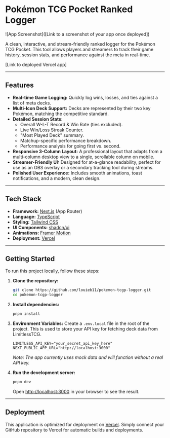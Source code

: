 # Pokémon TCG Pocket Ranked Logger

![App Screenshot]([Link to a screenshot of your app once deployed])

A clean, interactive, and stream-friendly ranked logger for the Pokémon TCG Pocket. This tool allows players and streamers to track their game history, session stats, and performance against the meta in real-time.

[Link to deployed Vercel app]

---

## Features

-   **Real-time Game Logging:** Quickly log wins, losses, and ties against a list of meta decks.
-   **Multi-Icon Deck Support:** Decks are represented by their two key Pokémon, matching the competitive standard.
-   **Detailed Session Stats:**
    -   Overall W-L-T Record & Win Rate (ties excluded).
    -   Live Win/Loss Streak Counter.
    -   "Most Played Deck" summary.
    -   Matchup-specific performance breakdown.
    -   Performance analysis for going first vs. second.
-   **Responsive 3-Column Layout:** A professional layout that adapts from a multi-column desktop view to a single, scrollable column on mobile.
-   **Streamer-Friendly UI:** Designed for at-a-glance readability, perfect for use as an OBS overlay or a secondary tracking tool during streams.
-   **Polished User Experience:** Includes smooth animations, toast notifications, and a modern, clean design.

---

## Tech Stack

-   **Framework:** [Next.js](https://nextjs.org/) (App Router)
-   **Language:** [TypeScript](https://www.typescriptlang.org/)
-   **Styling:** [Tailwind CSS](https://tailwindcss.com/)
-   **UI Components:** [shadcn/ui](https://ui.shadcn.com/)
-   **Animations:** [Framer Motion](https://www.framer.com/motion/)
-   **Deployment:** [Vercel](https://vercel.com/)

---

## Getting Started

To run this project locally, follow these steps:

1.  **Clone the repository:**
    ```bash
    git clone https://github.com/louieb11/pokemon-tcgp-logger.git
    cd pokemon-tcgp-logger
    ```

2.  **Install dependencies:**
    ```bash
    pnpm install
    ```

3.  **Environment Variables:**
    Create a `.env.local` file in the root of the project. This is used to store your API key for fetching deck data from LimitlessTCG.
    ```
    LIMITLESS_API_KEY="your_secret_api_key_here"
    NEXT_PUBLIC_APP_URL="http://localhost:3000"
    ```
    *Note: The app currently uses mock data and will function without a real API key.*

4.  **Run the development server:**
    ```bash
    pnpm dev
    ```
    Open [http://localhost:3000](http://localhost:3000) in your browser to see the result.

---

## Deployment

This application is optimized for deployment on [Vercel](https://vercel.com/). Simply connect your GitHub repository to Vercel for automatic builds and deployments.